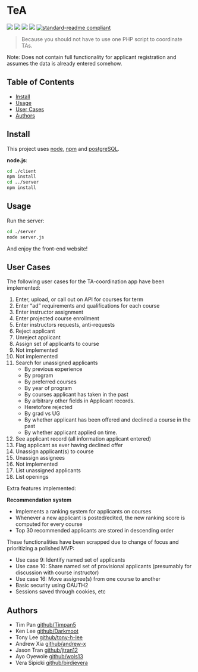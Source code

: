 # TeA

[![](https://travis-ci.com/csc302-2017-spring/proj-ItWorkedYesterday.svg?token=5XK2J61kxbWjQQwJaGYo&branch=master)](https://travis-ci.com/)
[![](https://img.shields.io/badge/made%20by-It%20Worked%20Yesterday-blue.svg?style=flat)](https://github.com/csc302-2017-spring/proj-ItWorkedYesterday)
[![](https://img.shields.io/badge/node-v6.10.2-blue.svg?style=flat)](https://nodejs.org/en/download/)
[![](https://img.shields.io/badge/react-v15.0.1-blue.svg?style=flat)](https://facebook.github.io/react/)
[![standard-readme compliant](https://img.shields.io/badge/readme%20style-standard-brightgreen.svg?style=flat)](https://github.com/RichardLitt/standard-readme)

> Because you should not have to use one PHP script to coordinate TAs.

Note: Does not contain full functionality for applicant registration and assumes the data is already entered somehow.


## Table of Contents

- [Install](#install)
- [Usage](#usage)
- [User Cases](#user-cases)
- [Authors](#authors)

## Install

This project uses [node](http://nodejs.org), [npm](https://npmjs.com) and [postgreSQL](https://www.postgresql.org).

**node.js**:

```bash
cd ./client
npm install
cd ../server
npm install
```

## Usage

Run the server:

```bash
cd ./server
node server.js
```

And enjoy the front-end website!

## User Cases

The following user cases for the TA-coordination app have been implemented:

1. Enter, upload, or call out on API for courses for term
2. Enter “ad” requirements and qualifications for each course
3. Enter instructor assignment
4. Enter projected course enrollment
5. Enter instructors requests, anti-requests
6. Reject applicant
7. Unreject applicant
8. Assign set of applicants to course
9. Not implemented
10. Not implemented
11. Search for unassigned applicants
    - By previous experience
    - By program
    - By preferred courses
    - By year of program
    - By courses applicant has taken in the past
    - By arbitrary other fields in Applicant records.
    - Heretofore rejected
    - By grad vs UG
    - By whether applicant has been offered and declined a course in the past
    - By whether applicant applied on time.
12. See applicant record (all information applicant entered)
13. Flag applicant as ever having declined offer
14. Unassign applicant(s) to course
15. Unassign assignees
16. Not implemented
17. List unassigned applicants
18. List openings

Extra features implemented:

**Recommendation system**

- Implements a ranking system for applicants on courses
- Whenever a new applicant is posted/edited, the new ranking score is computed for every course
- Top 30 recommended applicants are stored in descending order


These functionalities have been scrapped due to change of focus and prioritizing a polished MVP:
- Use case 9: Identify named set of applicants
- Use case 10: Share named set of provisional applicants (presumably for discussion with course instructor)
- Use case 16: Move assignee(s) from one course to another
- Basic security using OAUTH2
- Sessions saved through cookies, etc

## Authors

- Tim Pan [github/Timpan5](https://github.com/Timpan5)
- Ken Lee [github/Darkmoot](https://github.com/Darkmoot)
- Tony Lee [github/tony-h-lee](https://github.com/tony-h-lee)
- Andrew Xia [github/andrew-x](https://github.com/andrew-x)
- Jason Tran [github/jtran12](https://github.com/jtran12)
- Ayo Oyewole [github/wols13](https://github.com/wols13)
- Vera Sipicki [github/birdievera](https://github.com/birdievera)
